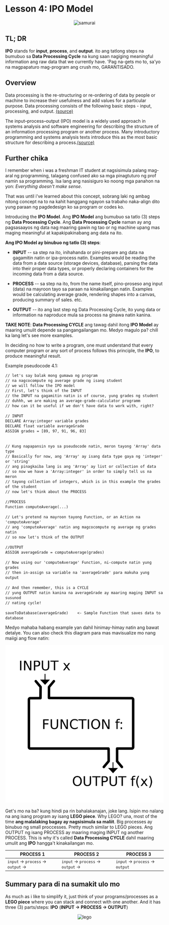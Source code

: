 Lesson 4: IPO Model
===================

<p align="center">
	<img src="https://media.giphy.com/media/cIVHCFBjFPlkciZwo0/giphy-downsized.gif" alt="samurai">
</p>

## TL; DR
**IPO** stands for **input**, **process**, and **output**. ito ang tatlong steps na bumubuo sa **Data Processing Cycle** na kung saan nagiging meaningful information ang raw data that we currently have. 'Pag na-gets mo to, sa'yo na magpapaturo mag-program ang crush mo, GARANTISADO.

## Overview
Data processing is the re-structuring or re-ordering of data by people or machine to increase their usefulness and add values for a particular purpose. Data processing consists of the following basic steps - input, processing, and output. [(source)](https://www.tutorialspoint.com/computer_fundamentals/computer_data.htm)

The input–process–output (IPO) model is a widely used approach in systems analysis and software engineering for describing the structure of an information processing program or another process. Many introductory programming and systems analysis texts introduce this as the most basic structure for describing a process.[(source)](https://press.rebus.community/programmingfundamentals/chapter/input-process-output-model/)

## Further chika
I remember when i was a freshman IT student at nagsisimula palang mag-aral ng programming, talagang confused ako sa mga pinagtuturo ng prof namin sa programming. Isa lang ang nasisiguro ko noong mga panahon na yon: *Everything doesn't make sense*.

That was until i've learned about this concept, sobrang laki ng ambag nitong concept na to na kahit hanggang ngayon sa trabaho naka-align dito yung paraan ng pagdedesign ko sa program or codes ko.

Introducing the **IPO Model**. Ang **IPO Model** ang bumubuo sa tatlo (3) steps ng **Data Processing Cycle**. Ang **Data Processing Cycle** naman ay ang pagsasaayos ng data nag maaring gawin ng tao or ng machine upang mas maging meaningful at kapakipakinabang ang data na ito.

**Ang IPO Model ay binubuo ng tatlo (3) steps**:

- **INPUT** -- sa step na ito, inihahanda or pini-prepare ang data na gagamitin natin or ipa-process natin. Examples would be reading the data from a data source (storage devices, database), parsing the data into their proper data types, or properly declaring containers for the incoming data from a data source.

- **PROCESS** -- sa step na ito, from the name itself, pino-proseso ang input (data) na mayroon tayo sa paraan na kinakailangan natin. Examples would be calculating average grade, rendering shapes into a canvas, producing summary of sales. etc.

- **OUTPUT** -- ito ang last step ng Data Processing Cycle, ito yung data or information na naproduce mula sa process na ginawa natin kanina. 

**TAKE NOTE**: **Data Processing CYCLE** ang tawag dahil itong **IPO Model** ay maaring umulit depende sa pangangailangan mo. Medyo magulo pa? chill ka lang let's see more examples.

In deciding no how to write a program, one must understand that every computer program or any sort of process follows this principle, the **IPO**, to produce meaningful result.

Example pseudocode 4.1:

	// let's say balak mong gumawa ng program
	// na nagcocompute ng average grade ng isang student
	// we will follow the IPO model
	// First, let's think of the INPUT
	// the INPUT na gagamitin natin is of course, yung grades ng student
	// duhhh, we are making an average-grade-calculator programm
	// how can it be useful if we don't have data to work with, right?
	
	// INPUT
	DECLARE Array:integer variable grades
	DECLARE float variable averageGrade
	ASSIGN grades = [89, 97, 91, 96, 83]
	
	
	// Kung napapansin nyo sa pseudocode natin, meron tayong 'Array' data type
	// Basically for now, ang 'Array' ay isang data type gaya ng 'integer' or 'string'
	// ang pinagkaiba lang is ang 'Array' ay list or collection of data
	// so now we have a 'Array:integer' in order to simply tell us na meron
	// tayong collection of integers, which is in this example the grades of the student
	// now let's think about the PROCESS
	
	//PROCESS
	Function computeAverage(...)
	
	// Let's pretend na mayroon tayong Function, or an Action na 'computeAverage'
	// ang 'computeAverage' natin ang magcocompute ng average ng grades natin
	// so now let's think of the OUTPUT
	
	//OUTPUT
	ASSIGN averageGrade = computeAverage(grades)
	
	// Now using our 'computeAverage' Function, ni-compute natin yung grades
	// then in-assign sa variable na 'averageGrade' para makuha yung output
	
	// And then remember, this is a CYCLE
	// yung OUTPUT natin kanina na averageGrade ay maaring maging INPUT sa susunod
	// nating cycle!
	
	saveToDatabase(averageGrade)	<- Sample Function that saves data to database

Medyo mahaba habang example yan dahil hinimay-himay natin ang bawat detalye. You can also check this diagram para mas mavisualize mo nang maiigi ang flow natin:

<p align="center">
	<img src="./images/function.png" alt="ipo">
</p>

Get's mo na ba? kung hindi pa rin bahalakanajan, joke lang. Isipin mo nalang na ang isang program ay isang **LEGO piece**. Why LEGO? una, most of the time **ang malalaking bagay ay nagsisimula sa maliit**. Big processes ay binubuo ng small proccesses. Pretty much similar to LEGO pieces. Ang OUTPUT ng isang PROCESS ay maaring maging INPUT ng another PROCESS. This is why it's called **Data Processing CYCLE** dahil maaring umulit ang **IPO** hangga't kinakailangan mo.

| PROCESS 1 | PROCESS 2 | PROCESS 3 |
| --------- | --------- | --------- |
| `input` -> `process` -> `output` -> | `input` -> `process` -> `output` -> | `input` -> `process` -> `output`


## Summary para di na sumakit ulo mo
As much as i like to simplify it, just think of your programs/processes as a **LEGO piece** where you can stack and connect with one another. And it has three (3) parts/steps: **IPO** (**INPUT -> PROCESS -> OUTPUT**)

<p align="center">
	<img src="https://media.giphy.com/media/xUA7b0Klw8Wfor7FWo/giphy.gif" alt="lego">
</p>
